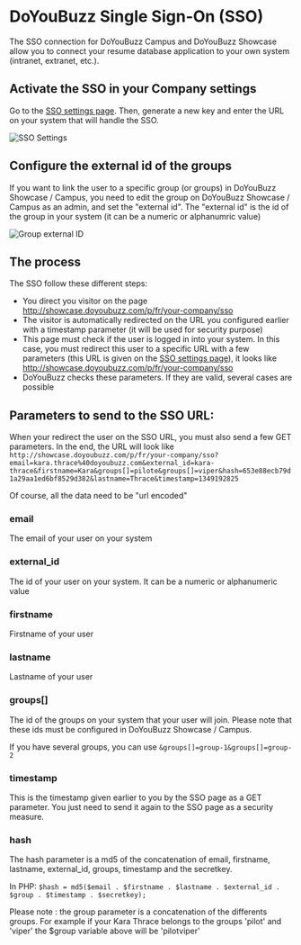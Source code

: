 DoYouBuzz Single Sign-On (SSO)
=======

The SSO connection for DoYouBuzz Campus and DoYouBuzz Showcase allow you to connect your resume database application to your own system (intranet, extranet, etc.).

## Activate the SSO in your Company settings

Go to the [SSO settings page](http://showcase.doyoubuzz.com/a/settings/sso). Then, generate a new key and enter the  URL on your system that will handle the SSO.

![SSO Settings](http://stock.doyoubuzz.com/doc/sso/sso-settings.png "SSO Settings")

## Configure the external id of the groups

If you want to link the user to a specific group (or groups) in DoYouBuzz Showcase / Campus, you need to edit the group on DoYouBuzz Showcase / Campus as an admin, and set the "external id". The "external id" is the id of the group in your system (it can be a numeric or alphanumric value)

![Group external ID](http://stock.doyoubuzz.com/doc/sso/group-external.png "Group External Id")

## The process

The SSO follow these different steps:

* You direct you visitor on the page http://showcase.doyoubuzz.com/p/fr/your-company/sso
* The visitor is automatically redirected on the URL you configured earlier with a timestamp parameter (it will be used for security purpose)
* This page must check if the user is logged in into your system. In this case, you must redirect this user to a specific URL with a few parameters (this URL is given on the [SSO settings page](http://showcase.doyoubuzz.com/a/settings/sso)), it looks like http://showcase.doyoubuzz.com/p/fr/your-company/sso 
* DoYouBuzz checks these parameters. If they are valid, several cases are possible

## Parameters to send to the SSO URL: 

When your redirect the user on the SSO URL, you must also send a few GET parameters. In the end, the URL will look like ```http://showcase.doyoubuzz.com/p/fr/your-company/sso?email=kara.thrace%40doyoubuzz.com&external_id=kara-thrace&firstname=Kara&groups[]=pilote&groups[]=viper&hash=653e88ecb79d1a29aa1ed6bf8529d382&lastname=Thrace&timestamp=1349192825```

Of course, all the data need to be "url encoded"

### email

The email of your user on your system

### external_id

The id of your user on your system. It can be a numeric or alphanumeric value

### firstname

Firstname of your user

### lastname

Lastname of your user

### groups[]

The id of the groups on your system that your user will join. Please note that these ids must be configured in DoYouBuzz Showcase / Campus.

If you have several groups, you can use ```&groups[]=group-1&groups[]=group-2```

### timestamp

This is the timestamp given earlier to you by the SSO page as a GET parameter. You just need to send it again to the SSO page as a security measure.

### hash

The hash parameter is a md5 of the concatenation of email, firstname, lastname, external_id, groups, timestamp and the secretkey.

In PHP: ```$hash = md5($email . $firstname . $lastname . $external_id . $group . $timestamp . $secretkey);```

Please note : the group parameter is a concatenation of the differents groups. For example if your Kara Thrace belongs to the groups 'pilot' and 'viper' the $group variable above will be 'pilotviper'


